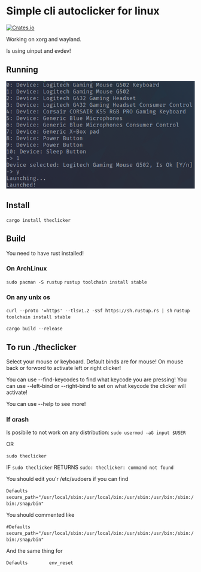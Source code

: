 # Simple cli autoclicker for linux
[![Crates.io](https://img.shields.io/crates/v/theclicker.svg)](https://crates.io/crates/theclicker)

Working on xorg and wayland.

Is using uinput and evdev!

## Running
![Running](images/running.png)

## Install
```cargo install theclicker```

## Build

You need to have rust installed!

### On ArchLinux

```sudo pacman -S rustup```
```rustup toolchain install stable```

### On any unix os

```curl --proto '=https' --tlsv1.2 -sSf https://sh.rustup.rs | sh```
```rustup toolchain install stable```

```cargo build --release```

## To run ./theclicker

Select your mouse or keyboard.
Default binds are for mouse!
On mouse back or forword to activate left or right clicker!

You can use --find-keycodes to find what keycode you are pressing!
You can use --left-bind or --right-bind to set on what keycode the clicker will activate!

You can use --help to see more!

### If crash

Is posibile to not work on any distribution: ```sudo usermod -aG input $USER```

OR

```sudo theclicker```

IF ```sudo theclicker``` RETURNS `sudo: theclicker: command not found`

You should edit you'r /etc/sudoers
if you can find

`Defaults        secure_path="/usr/local/sbin:/usr/local/bin:/usr/sbin:/usr/bin:/sbin:/bin:/snap/bin"`

You should commented like

`#Defaults        secure_path="/usr/local/sbin:/usr/local/bin:/usr/sbin:/usr/bin:/sbin:/bin:/snap/bin"`


And the same thing for

`Defaults        env_reset`